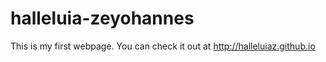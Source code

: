 # halleluia-zeyohannes
This is my first webpage. You can check it out at http://halleluiaz.github.io
